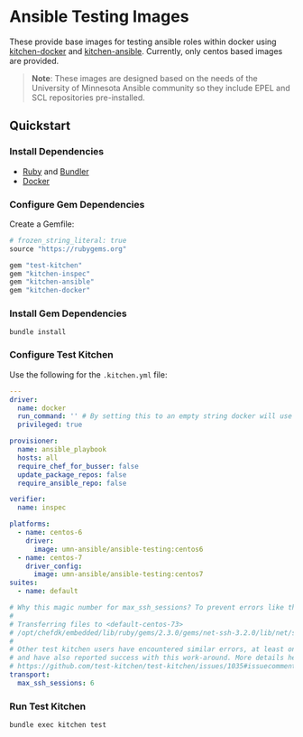 # Ansible Testing Images

These provide base images for testing ansible roles within docker using [kitchen-docker](https://github.com/test-kitchen/kitchen-docker) and [kitchen-ansible](https://github.com/neillturner/kitchen-ansible). Currently, only centos based images are provided.


> **Note**: These images are designed based on the needs of the University of Minnesota Ansible community so they include
EPEL and SCL repositories pre-installed.


## Quickstart

### Install Dependencies

* [Ruby](https://www.ruby-lang.org/en/downloads/) and [Bundler](http://bundler.io/#getting-started)
* [Docker](https://www.docker.com)

### Configure Gem Dependencies

Create a Gemfile:

```ruby
# frozen_string_literal: true
source "https://rubygems.org"

gem "test-kitchen"
gem "kitchen-inspec"
gem "kitchen-ansible"
gem "kitchen-docker"
```

### Install Gem Dependencies

```shell
bundle install
```

### Configure Test Kitchen
Use the following for the `.kitchen.yml` file:

```yaml
---
driver:
  name: docker
  run_command: '' # By setting this to an empty string docker will use the CMD defined in the image
  privileged: true

provisioner:
  name: ansible_playbook
  hosts: all
  require_chef_for_busser: false
  update_package_repos: false
  require_ansible_repo: false

verifier:
  name: inspec

platforms:
  - name: centos-6
    driver:
      image: umn-ansible/ansible-testing:centos6
  - name: centos-7
    driver_config:
      image: umn-ansible/ansible-testing:centos7
suites:
  - name: default

# Why this magic number for max_ssh_sessions? To prevent errors like this:
#
# Transferring files to <default-centos-73>
# /opt/chefdk/embedded/lib/ruby/gems/2.3.0/gems/net-ssh-3.2.0/lib/net/ssh/connection/channel.rb:541:in `do_open_failed': open failed (1) (Net::SSH::ChannelOpenFailed)
#
# Other test kitchen users have encountered similar errors, at least on Linux
# and have also reported success with this work-around. More details here:
# https://github.com/test-kitchen/test-kitchen/issues/1035#issuecomment-283189967
transport:
  max_ssh_sessions: 6

```

### Run Test Kitchen

```shell
bundle exec kitchen test
```
